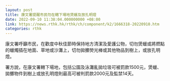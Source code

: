 ```yaml
---
layout: post
title: 康文署提醒市民勿在轄下場地煲蠟及放孔明燈
date: 2022-09-10 11:38:04.000000000 +08:00
link: https://news.rthk.hk/rthk/ch/component/k2/1666318-20220910.htm
categories: rthk
---
```


康文署呼籲市民，在歡度中秋佳節時保持地方清潔及愛護公物，切勿煲蠟或將燃點的蠟燭插在地面、草地或沙灘上，切勿拋擲熒光棒或其他物品到樹上，或放孔明燈。

署方說，在康文署轄下場地，包括公園及泳灘亂拋垃圾可被罰款1500元，煲蠟、拋擲物件到樹上或放孔明燈則最高可被判罰款2000元及監禁14天。
